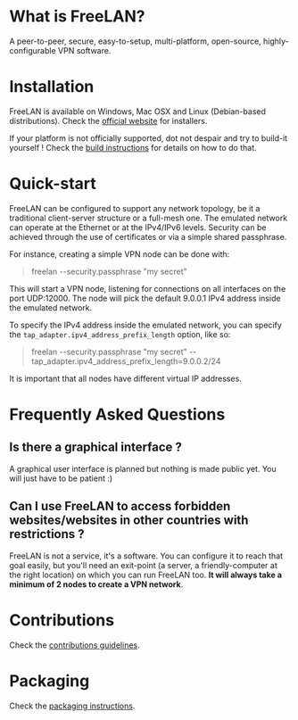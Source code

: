 # What is FreeLAN?

A peer-to-peer, secure, easy-to-setup, multi-platform, open-source, highly-configurable VPN software.

# Installation

FreeLAN is available on Windows, Mac OSX and Linux (Debian-based distributions). Check the [official website](http://www.freelan.org) for installers.

If your platform is not officially supported, dot not despair and try to build-it yourself ! Check the [build instructions](BUILD.md) for details on how to do that.

# Quick-start

FreeLAN can be configured to support any network topology, be it a traditional client-server structure or a full-mesh one. The emulated network can operate at the Ethernet or at the IPv4/IPv6 levels. Security can be achieved through the use of certificates or via a simple shared passphrase.

For instance, creating a simple VPN node can be done with:

> freelan --security.passphrase "my secret"

This will start a VPN node, listening for connections on all interfaces on the port UDP:12000. The node will pick the default 9.0.0.1 IPv4 address inside the emulated network.

To specify the IPv4 address inside the emulated network, you can specify the `tap_adapter.ipv4_address_prefix_length` option, like so:

> freelan --security.passphrase "my secret" --tap_adapter.ipv4_address_prefix_length=9.0.0.2/24

It is important that all nodes have different virtual IP addresses.

# Frequently Asked Questions

## Is there a graphical interface ?

A graphical user interface is planned but nothing is made public yet. You will just have to be patient :)

## Can I use FreeLAN to access forbidden websites/websites in other countries with restrictions ?

FreeLAN is not a service, it's a software. You can configure it to reach that goal easily, but you'll need an exit-point (a server, a friendly-computer at the right location) on which you can run FreeLAN too. **It will always take a minimum of 2 nodes to create a VPN network**.

# Contributions

Check the [contributions guidelines](CONTRIBUTING.md).

# Packaging

Check the [packaging instructions](packaging/README.md).
